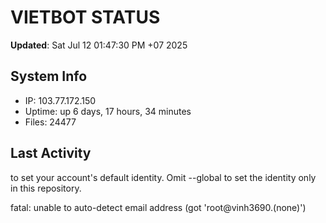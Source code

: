 # VIETBOT STATUS
**Updated**: Sat Jul 12 01:47:30 PM +07 2025

## System Info
- IP: 103.77.172.150
- Uptime: up 6 days, 17 hours, 34 minutes
- Files: 24477

## Last Activity

to set your account's default identity.
Omit --global to set the identity only in this repository.

fatal: unable to auto-detect email address (got 'root@vinh3690.(none)')
